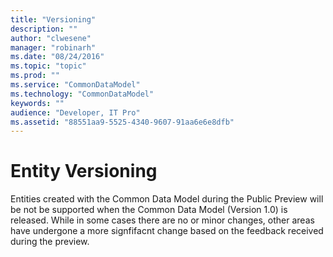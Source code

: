 ```yaml
---
title: "Versioning"
description: ""
author: "clwesene"
manager: "robinarh"
ms.date: "08/24/2016"
ms.topic: "topic"
ms.prod: ""
ms.service: "CommonDataModel"
ms.technology: "CommonDataModel"
keywords: ""
audience: "Developer, IT Pro"
ms.assetid: "88551aa9-5525-4340-9607-91aa6e6e8dfb"
---
```


# Entity Versioning

Entities created with the Common Data Model during the Public Preview will be not be supported when the Common Data Model (Version 1.0) is released. While in some cases there are no or minor changes, other areas have undergone a more signfifacnt change based on the feedback received during the preview.
